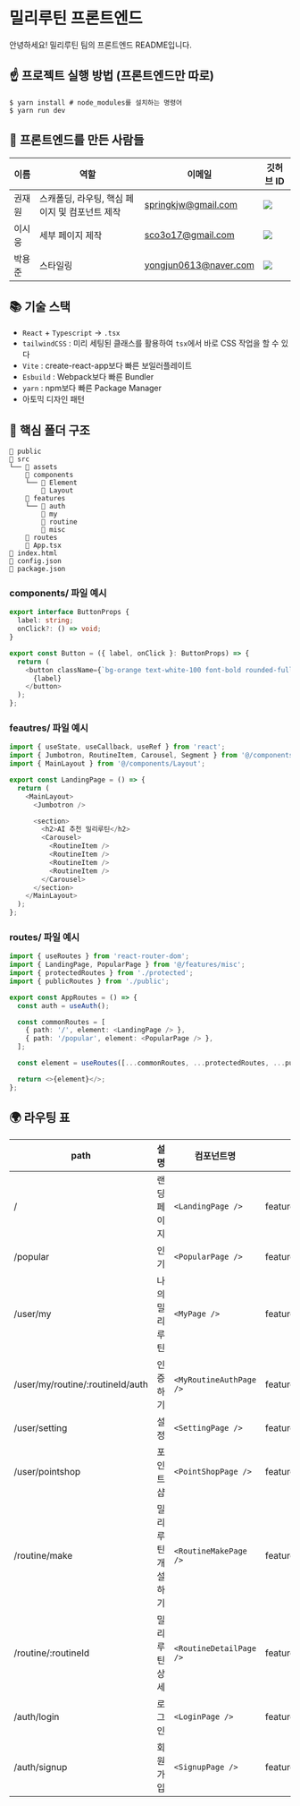 # **밀리루틴 프론트엔드**

안녕하세요! 밀리루틴 팀의 프론트엔드 README입니다.

## ☝️ **프로젝트 실행 방법 (프론트엔드만 따로)**

```shell
$ yarn install # node_modules를 설치하는 명령어
$ yarn run dev
```

## 👋 **프론트엔드를 만든 사람들**

| 이름   | 역할                                           | 이메일                | 깃허브 ID                                                                                                                                                                 |
| ------ | ---------------------------------------------- | --------------------- | ------------------------------------------------------------------------------------------------------------------------------------------------------------------------- |
| 권재원 | 스캐폴딩, 라우팅, 핵심 페이지 및 컴포넌트 제작 | springkjw@gmail.com   | <a href="https://github.com/springkjw" target="_blank"><img src="https://img.shields.io/badge/springkjw-181717?style=flat-square&logo=github&logoColor=white"/></a>       |
| 이시웅 | 세부 페이지 제작                               | sco3o17@gmail.com     | <a href="https://github.com/silverttthin" target="_blank"><img src="https://img.shields.io/badge/silverttthin-181717?style=flat-square&logo=github&logoColor=white"/></a> |
| 박용준 | 스타일링                                       | yongjun0613@naver.com | <a href="https://github.com/yoopark" target="_blank"><img src="https://img.shields.io/badge/yoopark-181717?style=flat-square&logo=github&logoColor=white"/></a>           |

## 📚 **기술 스택**

- `React` + `Typescript` -> `.tsx`
- `tailwindCSS` : 미리 세팅된 클래스를 활용하여 `tsx`에서 바로 CSS 작업을 할 수 있다
- `Vite` : create-react-app보다 빠른 보일러플레이트
- `Esbuild` : Webpack보다 빠른 Bundler
- `yarn` : npm보다 빠른 Package Manager
- 아토믹 디자인 패턴

## 📂 **핵심 폴더 구조**

```
📂 public
📂 src
└── 📂 assets
    📂 components
    └── 📂 Element
        📂 Layout
    📂 features
    └── 📂 auth
        📂 my
        📂 routine
        📂 misc
    📂 routes
    📄 App.tsx
📄 index.html
📄 config.json
📄 package.json
```

### **components/ 파일 예시**

```ts
export interface ButtonProps {
  label: string;
  onClick?: () => void;
}

export const Button = ({ label, onClick }: ButtonProps) => {
  return (
    <button className={`bg-orange text-white-100 font-bold rounded-full`} onClick={onClick}>
      {label}
    </button>
  );
};
```

### **feautres/ 파일 예시**

```ts
import { useState, useCallback, useRef } from 'react';
import { Jumbotron, RoutineItem, Carousel, Segment } from '@/components/Element';
import { MainLayout } from '@/components/Layout';

export const LandingPage = () => {
  return (
    <MainLayout>
      <Jumbotron />

      <section>
        <h2>AI 추천 밀리루틴</h2>
        <Carousel>
          <RoutineItem />
          <RoutineItem />
          <RoutineItem />
          <RoutineItem />
        </Carousel>
      </section>
    </MainLayout>
  );
};
```

### **routes/ 파일 예시**

```ts
import { useRoutes } from 'react-router-dom';
import { LandingPage, PopularPage } from '@/features/misc';
import { protectedRoutes } from './protected';
import { publicRoutes } from './public';

export const AppRoutes = () => {
  const auth = useAuth();

  const commonRoutes = [
    { path: '/', element: <LandingPage /> },
    { path: '/popular', element: <PopularPage /> },
  ];

  const element = useRoutes([...commonRoutes, ...protectedRoutes, ...publicRoutes]);

  return <>{element}</>;
};
```

## 🌍 **라우팅 표**

| path                             | 설명              | 컴포넌트명              | 파일 경로                            |
| -------------------------------- | ----------------- | ----------------------- | ------------------------------------ |
| /                                | 랜딩 페이지       | `<LandingPage />`       | features/misc/routes/Landing.tsx     |
| /popular                         | 인기              | `<PopularPage />`       | features/misc/routes/Popular.tsx     |
| /user/my                         | 나의 밀리루틴     | `<MyPage />`            | features/my/routes/MyPage.tsx        |
| /user/my/routine/:routineId/auth | 인증하기          | `<MyRoutineAuthPage />` | features/my/routes/MyRoutineAuth.tsx |
| /user/setting                    | 설정              | `<SettingPage />`       | features/my/routes/Setting.tsx       |
| /user/pointshop                  | 포인트샵          | `<PointShopPage />`     | features/my/routes/PointShop.tsx     |
| /routine/make                    | 밀리루틴 개설하기 | `<RoutineMakePage />`   | features/routine/RoutineMake.tsx     |
| /routine/:routineId              | 밀리루틴 상세     | `<RoutineDetailPage />` | features/routine/RoutineDetail.tsx   |
| /auth/login                      | 로그인            | `<LoginPage />`         | features/auth/routes/Login.tsx       |
| /auth/signup                     | 회원가입          | `<SignupPage />`        | features/auth/routes/Signup.tsx      |
